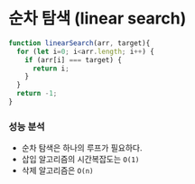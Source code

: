 # 순차 탐색 \(linear search\)

```javascript
function linearSearch(arr, target){
  for (let i=0; i<arr.length; i++) {
    if (arr[i] === target) {
      return i;
    }
  }
  return -1;
}
```

### 성능 분석

* 순차 탐색은 하나의 루프가 필요하다.
* 삽입 알고리즘의 시간복잡도는 `O(1)`
* 삭제 알고리즘은 `O(n)`

